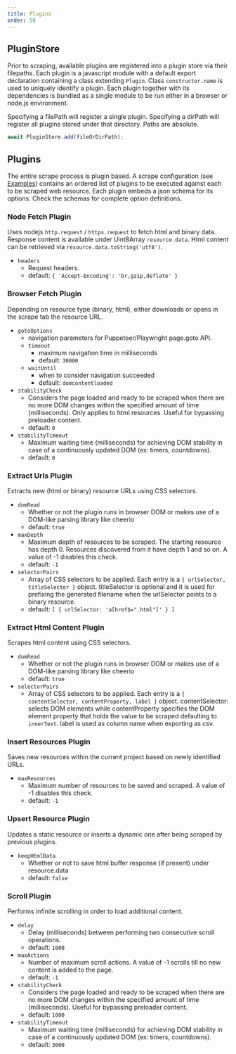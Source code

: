 ```yaml
---
title: Plugins
order: 50
---
```

## PluginStore 
Prior to scraping, available plugins are registered into a plugin store via their filepaths. Each plugin is a javascript module with a default export declaration containing a class extending `Plugin`. Class `constructor.name` is used to uniquely identify a plugin. Each plugin together with its dependencies is bundled as a single module to be run either in a browser or node.js environment.

Specifying a filePath will register a single plugin. Specifying a dirPath will register all plugins stored under that directory. Paths are absolute.
```js
await PluginStore.add(fileOrDirPath);
```

## Plugins

The entire scrape process is plugin based. A scrape configuration (see [Examples](examples.html)) contains an ordered list of plugins to be executed against each to be scraped web resource. Each plugin embeds a json schema for its options. Check the schemas for complete option definitions.

### Node Fetch Plugin
Uses nodejs `http.request` / `https.request` to fetch html and binary data. Response content is available under Uint8Array `resource.data`.  Html content can be retrieved via `resource.data.toString('utf8')`.
- `headers`
  - Request headers.
  - default: `{ 'Accept-Encoding': 'br,gzip,deflate' }`

### Browser Fetch Plugin
Depending on resource type (binary, html), either downloads or opens in the scrape tab the resource URL.
- `gotoOptions`
  - navigation parameters for Puppeteer/Playwright page.goto API.
  - `timeout`
    - maximum navigation time in milliseconds
    - default: `30000`
  - `waitUntil`
    - when to consider navigation succeeded
    - default: `domcontentloaded`
- `stabilityCheck`
  - Considers the page loaded and ready to be scraped when there are no more DOM changes within the specified amount of time (milliseconds). Only applies to html resources. Useful for bypassing preloader content.
  - default: `0`
- `stabilityTimeout`
  - Maximum waiting time (milliseconds) for achieving DOM stability in case of a continuously updated DOM (ex: timers, countdowns).
  - default: `0`

### Extract Urls Plugin
Extracts new (html or binary) resource URLs using CSS selectors.
- `domRead`
  - Whether or not the plugin runs in browser DOM or makes use of a DOM-like parsing library like cheerio
  - default: `true`
- `maxDepth`
  - Maximum depth of resources to be scraped. The starting resource has depth 0. Resources discovered from it have depth 1 and so on. A value of -1 disables this check.
  - default: `-1`
- `selectorPairs`
  - Array of CSS selectors to be applied. Each entry is a `{ urlSelector, titleSelector }` object. titleSelector is optional and it is used for prefixing the generated filename when the urlSelector points to a binary resource.
  - default: `[ { urlSelector: 'a[href$=".html"]' } ]`

### Extract Html Content Plugin
Scrapes html content using CSS selectors.
- `domRead`
  - Whether or not the plugin runs in browser DOM or makes use of a DOM-like parsing library like cheerio
  - default: `true`
- `selectorPairs`
  - Array of CSS selectors to be applied. Each entry is a `{ contentSelector, contentProperty, label }` object. contentSelector: selects DOM elements while contentProperty specifies the DOM element property that holds the value to be scraped defaulting to `innerText`. label is used as column name when exporting as csv.

### Insert Resources Plugin
Saves new resources within the current project based on newly identified URLs.
- `maxResources`
  - Maximum number of resources to be saved and scraped. A value of -1 disables this check.
  - default: `-1`

### Upsert Resource Plugin
Updates a static resource or inserts a dynamic one after being scraped by previous plugins.
- `keepHtmlData`
  - Whether or not to save html buffer response (if present) under resource.data
  - default: `false`

### Scroll Plugin
Performs infinite scrolling in order to load additional content.
- `delay`
  - Delay (milliseconds) between performing two consecutive scroll operations.
  - default: `1000`
- `maxActions`
  - Number of maximum scroll actions. A value of -1 scrolls till no new content is added to the page.
  - default: `-1`
- `stabilityCheck`
  - Considers the page loaded and ready to be scraped when there are no more DOM changes within the specified amount of time (milliseconds). Useful for bypassing preloader content.
  - default: `1000`
- `stabilityTimeout`
  - Maximum waiting time (milliseconds) for achieving DOM stability in case of a continuously updated DOM (ex: timers, countdowns).
  - default: `3000`